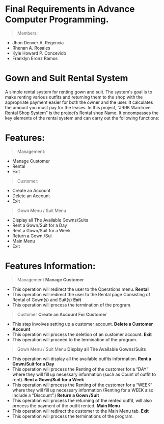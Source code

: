 # Final Requirements in Advance Computer Programming.

> Members:
 - Jhon Denver A. Regencia
 - Rhenan A. Rosales
 - Kyle Howard P. Concevido
 - Franklyn Eronz Ramos


# Gown and Suit Rental System

A simple rental system for renting gown and suit. The system's goal is to make renting various outfits and returning them to the shop with the appropriate payment 
easier for both the owner and the user. It calculates the amount you must pay for the leases. In this project, “JRRK Wardrove Rental Shop System” is the project’s 
Rental shop Name. It encompasses the key elements of the rental system and can carry out the following functions:


# Features:

> Management:
 - Manage Customer
 - Rental 
 - Exit

> Customer:
 - Create an Account
 - Delete an Account
 - Exit

> Gown Menu / Suit Menu
 - Display all The Available Gowns/Suits
 - Rent a Gown/Suit for a Day
 - Rent a Gown/Suit for a Week
 - Return a Gown /Sui
 - Main Menu
 - Exit
 
# Features Information:
> Management
**Manage Customer**
 - This operation will redirect the user to the Operations menu.
**Rental**
 - This operation will redirect the user to the Rental page Consisting of Rental of Gown(s) and Suit(s)
**Exit**
 - This operation will process the termination of the program.

> Customer
**Create an Account For Customer**
 - This step involves setting up a customer account.
**Delete a Customer Account**
 - This operation will process the deletion of an customer account.
**Exit**
 - This operation will proceed to the termination of the program.
  

> Gown Menu / Suit Menu
**Display all The Available Gowns/Suits**
 - This operation will display all the available outfits information.
**Rent a Gown/Suit for a Day**
 - This operation will process the Renting of the customer for a “DAY” where they will fill up necessary information (such as Count of outfit to rent).
**Rent a Gown/Suit for a Week**
 - This operation will process the Renting of the customer for a “WEEK” where they will fill up necessary information (Renting for a WEEK also include a 
“Discount”.)
**Return a Gown /Suit**
 - This operation will process the returning of the rented outfit, will also process the payment of the outfit rented.
**Main Menu**
 - This operation will redirect the customer to the Main Menu tab.
**Exit**
 - This operation will process the terminations of the program.
  





 

